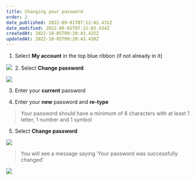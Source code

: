 ```yaml
---
title: Changing your password
order: 2
date_published: 2022-09-01T07:12:02.431Z
date_modified: 2022-09-01T07:12:02.434Z
createdAt: 2022-10-05T09:20:43.425Z
updatedAt: 2022-10-05T09:20:43.430Z
---
```

1. Select **My account** in the top blue ribbon (if not already in it)​

![](/img/le-1-15-Managing.jpg)
​
2. Select **Change password​**

![](/img/le-1-16-Managing.jpg)

3. Enter your **current** password​

4. Enter your **new** password and **re-type​**

> Your password should have a minimum of 8 characters with at least 1 letter, 1 number and 1 symbol​​

5. ​Select **Change password​**

![](/img/le-1-17-Managing.jpg)

> You will see a message saying ‘Your password was successfully changed’​

![](/img/le-1-18-Managing.jpg)